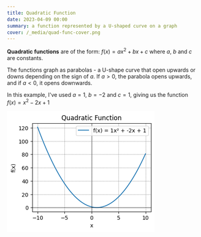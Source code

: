```yaml
---
title: Quadratic Function
date: 2023-04-09 00:00
summary: a function represented by a U-shaped curve on a graph
cover: /_media/quad-func-cover.png
---
```


**Quadratic functions** are of the form: $f(x) = ax^2 + bx + c$ where $a$, $b$ and $c$ are constants.

The functions graph as parabolas - a U-shape curve that open upwards or downs depending on the sign of $a$. If $a>0$, the parabola opens upwards, and if $a<0$, it opens downwards.

In this example, I've used $a = 1$, $b = -2$ and $c =1$, giving us the function $f(x) = x^2 - 2x + 1$

![Quadratic Function](../_media/quadratic-function.png)

